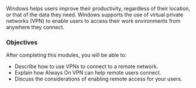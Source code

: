 Windows helps users improve their productivity, regardless of their location, or that of the data they need. Windows supports the use of virtual private networks (VPN) to enable users to access their work environments from anywhere they connect.

### Objectives

After completing this modules, you will be able to:

 -  Describe how to use VPNs to connect to a remote network.
 -  Explain how Always On VPN can help remote users connect.
 -  Discuss the considerations of enabling remote access for your users.
